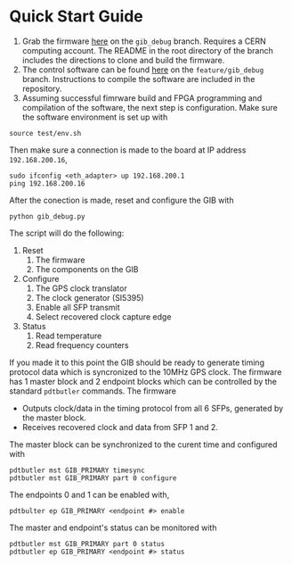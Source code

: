 # Quick Start Guide

1. Grab the firmware [here](https://gitlab.cern.ch/protoDUNE-SP-DAQ/timing-board-firmware/-/tree/gib_debug) on the `gib_debug` branch. Requires a CERN computing account. The README in the root directory of the branch includes the directions to clone and build the firmware.
2. The control software can be found [here](https://github.com/DUNE-DAQ/timing-board-software.git) on the `feature/gib_debug` branch. Instructions to compile the software are included in the repository.
3. Assuming successful fimrware build and FPGA programming and compilation of
the software, the next step is configuration. Make sure the software
environment is set up with

```
source test/env.sh
```

Then make sure a connection is made to the board at IP address `192.168.200.16`,

```
sudo ifconfig <eth_adapter> up 192.168.200.1
ping 192.168.200.16
```

After the conection is made, reset and configure the GIB with 

```
python gib_debug.py
``` 

The script  will do the following:
1. Reset
    1. The firmware
    2. The components on the GIB
2. Configure 
    1. The GPS clock translator
    2. The clock generator (SI5395)
    3. Enable all SFP transmit
    4. Select recovered clock capture edge
3. Status
    1. Read temperature
    2. Read frequency counters

If you made it to this point the GIB should be ready to generate timing
protocol data which is syncronized to the 10MHz GPS clock. The firmware has
1 master block and 2 endpoint blocks which can be controlled by the standard
`pdtbutler` commands. The firmware

* Outputs clock/data in the timing protocol from all 6 SFPs, generated by the
  master block.
* Receives recovered clock and data from SFP 1 and 2.

The master block can be synchronized to the curent time and configured with 

```
pdtbutler mst GIB_PRIMARY timesync
pdtbutler mst GIB_PRIMARY part 0 configure
```

The endpoints 0 and 1 can be enabled with,

```
pdtbulter ep GIB_PRIMARY <endpoint #> enable
```

The master and endpoint's status can be monitored with

```
pdtbutler mst GIB_PRIMARY part 0 status
pdtbutler ep GIB_PRIMARY <endpoint #> status
```
